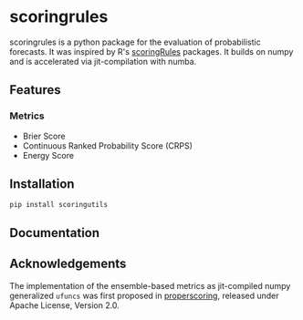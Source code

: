 # scoringrules

scoringrules is a python package for the evaluation of probabilistic forecasts. It was inspired by R's [scoringRules](https://cran.r-project.org/web/packages/scoringRules/index.html) packages. It builds on numpy and is accelerated via jit-compilation with numba.


## Features
### Metrics
- Brier Score
- Continuous Ranked Probability Score  (CRPS)
- Energy Score

###
## Installation
```
pip install scoringutils
```

## Documentation

## Acknowledgements
The implementation of the ensemble-based metrics as jit-compiled numpy generalized `ufuncs` was first proposed in [properscoring](https://github.com/properscoring/properscoring), released under Apache License, Version 2.0.
